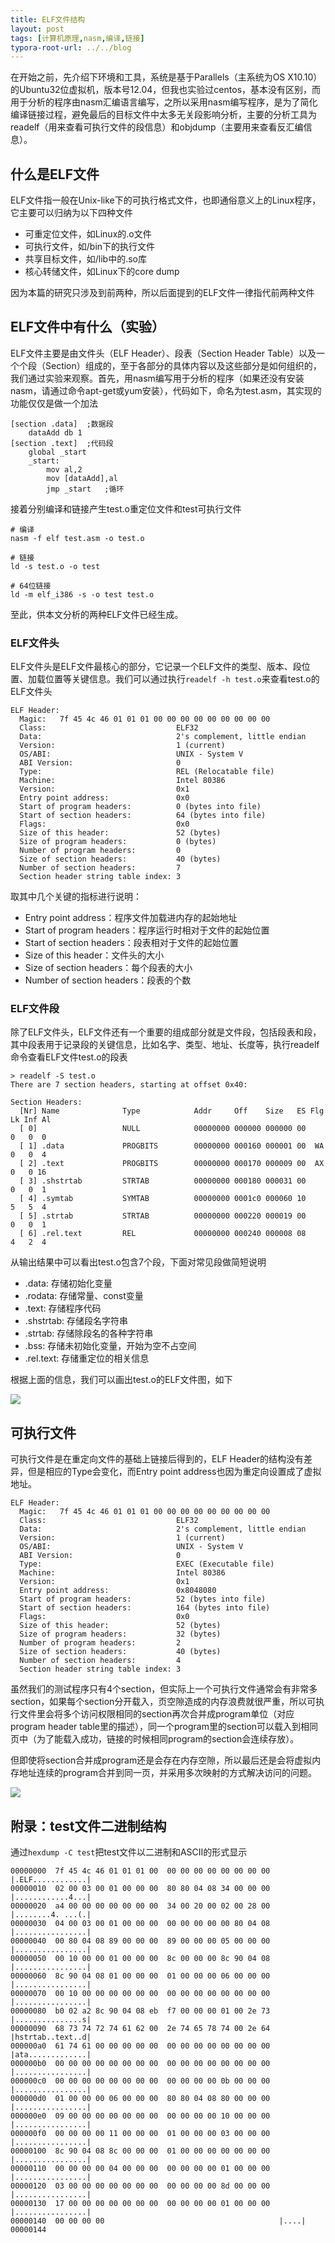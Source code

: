 ```yaml
---
title: ELF文件结构
layout: post
tags: [计算机原理,nasm,编译,链接]
typora-root-url: ../../blog
---
```


在开始之前，先介绍下环境和工具，系统是基于Parallels（主系统为OS X10.10）的Ubuntu32位虚拟机，版本号12.04，但我也实验过centos，基本没有区别，而用于分析的程序由nasm汇编语言编写，之所以采用nasm编写程序，是为了简化编译链接过程，避免最后的目标文件中太多无关段影响分析，主要的分析工具为readelf（用来查看可执行文件的段信息）和objdump（主要用来查看反汇编信息）。

## 什么是ELF文件

ELF文件指一般在Unix-like下的可执行格式文件，也即通俗意义上的Linux程序，它主要可以归纳为以下四种文件

* 可重定位文件，如Linux的.o文件
* 可执行文件，如/bin下的执行文件
* 共享目标文件，如/lib中的.so库
* 核心转储文件，如Linux下的core dump

因为本篇的研究只涉及到前两种，所以后面提到的ELF文件一律指代前两种文件

## ELF文件中有什么（实验）

ELF文件主要是由文件头（ELF Header）、段表（Section Header Table）以及一个个段（Section）组成的，至于各部分的具体内容以及这些部分是如何组织的，我们通过实验来观察。首先，用nasm编写用于分析的程序（如果还没有安装nasm，请通过命令apt-get或yum安装），代码如下，命名为test.asm，其实现的功能仅仅是做一个加法

```x86asm
[section .data]  ;数据段
    dataAdd db 1
[section .text]  ;代码段
    global _start
    _start:
        mov al,2
        mov [dataAdd],al
        jmp _start   ;循环
```

接着分别编译和链接产生test.o重定位文件和test可执行文件

```shell
# 编译
nasm -f elf test.asm -o test.o

# 链接
ld -s test.o -o test

# 64位链接
ld -m elf_i386 -s -o test test.o
```

至此，供本文分析的两种ELF文件已经生成。

### ELF文件头

ELF文件头是ELF文件最核心的部分，它记录一个ELF文件的类型、版本、段位置、加载位置等关键信息。我们可以通过执行`readelf -h test.o`来查看test.o的ELF文件头

```
ELF Header:
  Magic:   7f 45 4c 46 01 01 01 00 00 00 00 00 00 00 00 00
  Class:                             ELF32
  Data:                              2's complement, little endian
  Version:                           1 (current)
  OS/ABI:                            UNIX - System V
  ABI Version:                       0
  Type:                              REL (Relocatable file)
  Machine:                           Intel 80386
  Version:                           0x1
  Entry point address:               0x0
  Start of program headers:          0 (bytes into file)
  Start of section headers:          64 (bytes into file)
  Flags:                             0x0
  Size of this header:               52 (bytes)
  Size of program headers:           0 (bytes)
  Number of program headers:         0
  Size of section headers:           40 (bytes)
  Number of section headers:         7
  Section header string table index: 3
```

取其中几个关键的指标进行说明：

* Entry point address：程序文件加载进内存的起始地址
* Start of program headers：程序运行时相对于文件的起始位置
* Start of section headers：段表相对于文件的起始位置
* Size of this header：文件头的大小
* Size of section headers：每个段表的大小
* Number of section headers：段表的个数

### ELF文件段

除了ELF文件头，ELF文件还有一个重要的组成部分就是文件段，包括段表和段，其中段表用于记录段的关键信息，比如名字、类型、地址、长度等，执行readelf命令查看ELF文件test.o的段表

```
> readelf -S test.o
There are 7 section headers, starting at offset 0x40:

Section Headers:
  [Nr] Name              Type            Addr     Off    Size   ES Flg Lk Inf Al
  [ 0]                   NULL            00000000 000000 000000 00      0   0  0
  [ 1] .data             PROGBITS        00000000 000160 000001 00  WA  0   0  4
  [ 2] .text             PROGBITS        00000000 000170 000009 00  AX  0   0 16
  [ 3] .shstrtab         STRTAB          00000000 000180 000031 00      0   0  1
  [ 4] .symtab           SYMTAB          00000000 0001c0 000060 10      5   5  4
  [ 5] .strtab           STRTAB          00000000 000220 000019 00      0   0  1
  [ 6] .rel.text         REL             00000000 000240 000008 08      4   2  4
```

从输出结果中可以看出test.o包含7个段，下面对常见段做简短说明

* .data: 存储初始化变量
* .rodata: 存储常量、const变量
* .text: 存储程序代码
* .shstrtab: 存储段名字符串
* .strtab: 存储除段名的各种字符串
* .bss: 存储未初始化变量，开始为空不占空间
* .rel.text: 存储重定位的相关信息

根据上面的信息，我们可以画出test.o的ELF文件图，如下

![](/media/img/Relocatable_file.png)

## 可执行文件

可执行文件是在重定向文件的基础上链接后得到的，ELF Header的结构没有差异，但是相应的Type会变化，而Entry point address也因为重定向设置成了虚拟地址。

```
ELF Header:
  Magic:   7f 45 4c 46 01 01 01 00 00 00 00 00 00 00 00 00
  Class:                             ELF32
  Data:                              2's complement, little endian
  Version:                           1 (current)
  OS/ABI:                            UNIX - System V
  ABI Version:                       0
  Type:                              EXEC (Executable file)
  Machine:                           Intel 80386
  Version:                           0x1
  Entry point address:               0x8048080
  Start of program headers:          52 (bytes into file)
  Start of section headers:          164 (bytes into file)
  Flags:                             0x0
  Size of this header:               52 (bytes)
  Size of program headers:           32 (bytes)
  Number of program headers:         2
  Size of section headers:           40 (bytes)
  Number of section headers:         4
  Section header string table index: 3
```

虽然我们的测试程序只有4个section，但实际上一个可执行文件通常会有非常多section，如果每个section分开载入，页空隙造成的内存浪费就很严重，所以可执行文件里会将多个访问权限相同的section再次合并成program单位（对应program header table里的描述），同一个program里的section可以载入到相同页中（为了能载入成功，链接的时候相同program的section会连续存放）。

但即使将section合并成program还是会存在内存空隙，所以最后还是会将虚拟内存地址连续的program合并到同一页，并采用多次映射的方式解决访问的问题。

![](/media/img/Executable_file.png)

## 附录：test文件二进制结构

通过`hexdump -C test`把test文件以二进制和ASCII的形式显示

```
00000000  7f 45 4c 46 01 01 01 00  00 00 00 00 00 00 00 00  |.ELF............|
00000010  02 00 03 00 01 00 00 00  80 80 04 08 34 00 00 00  |............4...|
00000020  a4 00 00 00 00 00 00 00  34 00 20 00 02 00 28 00  |........4. ...(.|
00000030  04 00 03 00 01 00 00 00  00 00 00 00 00 80 04 08  |................|
00000040  00 80 04 08 89 00 00 00  89 00 00 00 05 00 00 00  |................|
00000050  00 10 00 00 01 00 00 00  8c 00 00 00 8c 90 04 08  |................|
00000060  8c 90 04 08 01 00 00 00  01 00 00 00 06 00 00 00  |................|
00000070  00 10 00 00 00 00 00 00  00 00 00 00 00 00 00 00  |................|
00000080  b0 02 a2 8c 90 04 08 eb  f7 00 00 00 01 00 2e 73  |...............s|
00000090  68 73 74 72 74 61 62 00  2e 74 65 78 74 00 2e 64  |hstrtab..text..d|
000000a0  61 74 61 00 00 00 00 00  00 00 00 00 00 00 00 00  |ata.............|
000000b0  00 00 00 00 00 00 00 00  00 00 00 00 00 00 00 00  |................|
000000c0  00 00 00 00 00 00 00 00  00 00 00 00 0b 00 00 00  |................|
000000d0  01 00 00 00 06 00 00 00  80 80 04 08 80 00 00 00  |................|
000000e0  09 00 00 00 00 00 00 00  00 00 00 00 10 00 00 00  |................|
000000f0  00 00 00 00 11 00 00 00  01 00 00 00 03 00 00 00  |................|
00000100  8c 90 04 08 8c 00 00 00  01 00 00 00 00 00 00 00  |................|
00000110  00 00 00 00 04 00 00 00  00 00 00 00 01 00 00 00  |................|
00000120  03 00 00 00 00 00 00 00  00 00 00 00 8d 00 00 00  |................|
00000130  17 00 00 00 00 00 00 00  00 00 00 00 01 00 00 00  |................|
00000140  00 00 00 00                                       |....|
00000144
```


